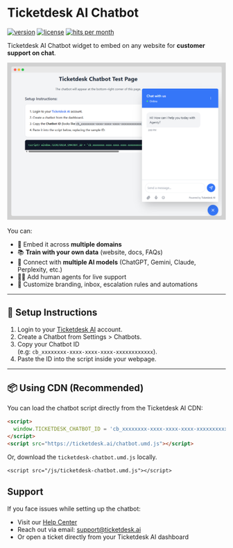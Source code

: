 # Ticketdesk AI Chatbot

[![version](https://img.shields.io/npm/v/ticketdesk-chatbot.svg)](https://www.npmjs.com/package/ticketdesk-chatbot)
[![license](https://img.shields.io/npm/l/ticketdesk-chatbot.svg)](https://www.npmjs.com/package/ticketdesk-chatbot)
[![hits per month](https://data.jsdelivr.com/v1/package/npm/ticketdesk-chatbot/badge)](https://www.jsdelivr.com/package/npm/ticketdesk-chatbot)

Ticketdesk AI Chatbot widget to embed on any website for **customer support on chat**.  

![Ticketdesk AI Chatbot](/assets/ticketdesk-ai-chatbot.png)

You can:

- 🚀 Embed it across **multiple domains**
- 📚 **Train with your own data** (website, docs, FAQs)
- 🤖 Connect with **multiple AI models** (ChatGPT, Gemini, Claude, Perplexity, etc.)
- 👩‍💼 Add human agents for live support
- 🎨 Customize branding, inbox, escalation rules and automations

---

## 🚀 Setup Instructions

1. Login to your [Ticketdesk AI](https://ticketdesk.ai) account.
2. Create a Chatbot from Settings > Chatbots.
3. Copy your Chatbot ID  
   (e.g: `cb_xxxxxxxx-xxxx-xxxx-xxxx-xxxxxxxxxxxx`).
4. Paste the ID into the script inside your webpage.

---

## 📦 Using CDN (Recommended)

You can load the chatbot script directly from the Ticketdesk AI CDN:

```html
<script>
  window.TICKETDESK_CHATBOT_ID = 'cb_xxxxxxxx-xxxx-xxxx-xxxx-xxxxxxxxxxxx'; // Replace with your ID
</script>
<script src="https://ticketdesk.ai/chatbot.umd.js"></script>
```

Or, download the `ticketdesk-chatbot.umd.js` locally.

```
<script src="/js/ticketdesk-chatbot.umd.js"></script>
```

## Support

If you face issues while setting up the chatbot:

- Visit our [Help Center](https://ticketdesk.ai/docs)
- Reach out via email: support@ticketdesk.ai
- Or open a ticket directly from your Ticketdesk AI dashboard
